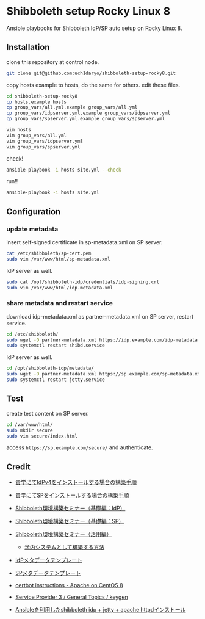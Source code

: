 # Shibboleth setup Rocky Linux 8

Ansible playbooks for Shibboleth IdP/SP auto setup on Rocky Linux 8.

## Installation

clone this repository at control node.

```bash
git clone git@github.com:uch1daryo/shibboleth-setup-rocky8.git
```

copy hosts example to hosts, do the same for others. edit these files.

```bash
cd shibboleth-setup-rocky8
cp hosts.example hosts
cp group_vars/all.yml.example group_vars/all.yml
cp group_vars/idpserver.yml.example group_vars/idpserver.yml
cp group_vars/spserver.yml.example group_vars/spserver.yml

vim hosts
vim group_vars/all.yml
vim group_vars/idpserver.yml
vim group_vars/spserver.yml
```

check!

```bash
ansible-playbook -i hosts site.yml --check
```

run!!

```bash
ansible-playbook -i hosts site.yml
```

## Configuration

### update metadata

insert self-signed certificate in sp-metadata.xml on SP server.

```bash
cat /etc/shibboleth/sp-cert.pem
sudo vim /var/www/html/sp-metadata.xml
```

IdP server as well.

```bash
sudo cat /opt/shibboleth-idp/credentials/idp-signing.crt
sudo vim /var/www/html/idp-metadata.xml
```

### share metadata and restart service

download idp-metadata.xml as partner-metadata.xml on SP server, restart service.

```bash
cd /etc/shibboleth/
sudo wget -O partner-metadata.xml https://idp.example.com/idp-metadata.xml
sudo systemctl restart shibd.service
```

IdP server as well.

```bash
cd /opt/shibboleth-idp/metadata/
sudo wget -O partner-metadata.xml https://sp.example.com/sp-metadata.xml
sudo systemctl restart jetty.service
```

## Test

create test content on SP server.

```bash
cd /var/www/html/
sudo mkdir secure
sudo vim secure/index.html
```

access `https://sp.example.com/secure/` and authenticate.

## Credit

- [貴学にてIdPv4をインストールする場合の構築手順](https://meatwiki.nii.ac.jp/confluence/pages/viewpage.action?pageId=20021624)
- [貴学にてSPをインストールする場合の構築手順](https://meatwiki.nii.ac.jp/confluence/pages/viewpage.action?pageId=12158264)

- [Shibboleth環境構築セミナー（基礎編：IdP）](https://meatwiki.nii.ac.jp/confluence/pages/viewpage.action?pageId=21441389)
- [Shibboleth環境構築セミナー（基礎編：SP）](https://meatwiki.nii.ac.jp/confluence/pages/viewpage.action?pageId=21441391)
- [Shibboleth環境構築セミナー（活用編）](https://meatwiki.nii.ac.jp/confluence/pages/viewpage.action?pageId=12158239)
  - [学内システムとして構築する方法](https://meatwiki.nii.ac.jp/confluence/pages/viewpage.action?pageId=12158249)

- [IdPメタデータテンプレート](https://meatwiki.nii.ac.jp/confluence/pages/viewpage.action?pageId=12158233)
- [SPメタデータテンプレート](https://meatwiki.nii.ac.jp/confluence/pages/viewpage.action?pageId=12158235)

- [certbot instructions - Apache on CentOS 8](https://certbot.eff.org/instructions?ws=apache&os=centosrhel8)

- [Service Provider 3 / General Topics / keygen](https://shibboleth.atlassian.net/wiki/spaces/SP3/pages/2067398706/keygen)

- [Ansibleを利用したshibboleth idp + jetty + apache httpdインストール](https://tech-lab.sios.jp/archives/27088)
